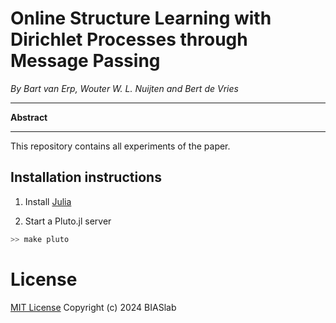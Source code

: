 # Online Structure Learning with Dirichlet Processes through Message Passing
*By Bart van Erp, Wouter W. L. Nuijten and Bert de Vries*

---
**Abstract**



---
This repository contains all experiments of the paper.

## Installation instructions
1. Install [Julia](https://julialang.org/)

2. Start a Pluto.jl server
```sh
>> make pluto
```


# License

[MIT License](LICENSE) Copyright (c) 2024 BIASlab
